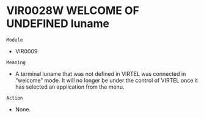 # VIR0028W WELCOME OF UNDEFINED luname

`Module`
- VIR0009

`Meaning`
- A terminal luname that was not defined in VIRTEL was connected in “welcome” mode. It will no longer be under the control of VIRTEL once it has selected an application from the menu.

`Action`
- None.

